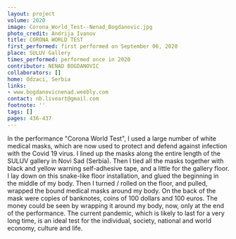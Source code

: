 ```yaml
---
layout: project
volume: 2020
image: Corona_World_Test--Nenad_Bogdanovic.jpg
photo_credit: Andrija Ivanov
title: CORONA WORLD TEST
first_performed: first performed on September 06, 2020
place: SULUV Gallery
times_performed: performed once in 2020
contributor: NENAD BOGDANOVIC
collaborators: []
home: Odzaci, Serbia
links:
- www.bogdanovicnenad.weebly.com
contact: nb.liveart@gmail.com
footnote: ''
tags: []
pages: 436-437
---
```



In the performance "Corona World Test", I used a large number of white medical masks, which are now used to protect and defend against infection with the Covid 19 virus. I lined up the masks along the entire length of the SULUV gallery in Novi Sad (Serbia). Then I tied all the masks together with black and yellow warning self-adhesive tape, and a little for the gallery floor. I lay down on this snake-like floor installation, and glued the beginning in the middle of my body. Then I turned / rolled on the floor, and pulled, wrapped the bound medical masks around my body. On the back of the mask were copies of banknotes, coins of 100 dollars and 100 euros. The money could be seen by wrapping it around my body, now, only at the end of the performance. The current pandemic, which is likely to last for a very long time, is an ideal test for the individual, society, national and world economy, culture and life.
